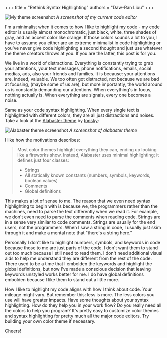 +++
title = "Rethink Syntax Highlighting"
authors = "Daw-Ran Liou"
+++

![My theme screenshot](/images/2020-11-06-syntax-highlighting-screenshot.png)
_A screenshot of my current code editor_

I'm a minimalist when it comes to how I like to highlight my code - my code
editor is usually almost monochromatic, just black, white, three shades of gray,
and an accent color like orange. If those colors sounds a lot to you, I have to
assume you either are an extreme minimalist in code highlighting or you've never
give code highlighting a second thought and just use whatever the theme creators
throws at you. If you are the latter, this post is for you.

We live in a world of distractions. Everything is constantly trying to grab your
attentions, your text messages, phone notifications, emails, social medias, ads,
also your friends and families. It is because: your attentions are, indeed,
valuable. We too often got distracted, not because we are bad at focusing,
(maybe some of us are), but more importantly, the world around us is constantly
demanding our attentions. When everything's in focus, nothing actually
is. When everything are signals, every one becomes a noise.

Same as your code syntax highlighting. When every single text is highlighted
with different colors, they are all just distractions and noises. Take a look at
the [Alabaster
theme](https://github.com/tonsky/vscode-theme-alabaster#motivation) by
[tonsky](https://tonsky.me/):

![Alabaster theme
screenshot](https://raw.githubusercontent.com/tonsky/vscode-theme-alabaster/master/screenshot.png)
_A screenshot of alabaster theme_

I like how the motivations describes:

> Most color themes highlight everything they can, ending up looking like a
> fireworks show. Instead, Alabaster uses minimal highlighting; it defines just
> four classes:
> * Strings
> * All statically known constants (numbers, symbols, keywords, boolean values)
> * Comments
> * Global definitions

This makes a lot of sense to me. The reason that we even need syntax
highlighting to begin with is because we, the programmers rather than the
machines, need to parse the text differently when we read it. For example, we
don't even need to parse the comments when reading code. Strings are in a sense
very similar to code comments. Strings are usually for the end users, not the
programmers. When I saw a string in code, I usually just skim through it and
make a mental note that "there's a string here."

Personally I don't like to highlight numbers, symbols, and keywords in code
because those to me are just parts of the code. I don't want them to stand out
too much because I still need to read them. I don't need additional visual aids
to help me understand they are different from the rest of the code. There used
to be a time that I embolden the keywords and highlight the global definitions,
but now I've made a conscious decision that leaving keywords unstyled works
better for me. I do have global definitions embolden because I like them to
stand out a little more.

How I like to highlight my code aligns with how I think about code. Your mileage
might vary. But remember this: less is more. The less colors you use will have
greater impacts. Have some thoughts about your syntax highlighting. How do they
help you in your work flow?  Do you really need all the colors to help you
program? It's pretty easy to customize color themes and syntax highlighting for
pretty much all the major code editors. Try building your own color theme if
necessary.

Cheers!
